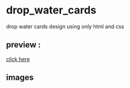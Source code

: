 # drop_water_cards
drop water cards design using only html and css
## preview :
[click here ](https://khadidjainfoinfinity.github.io/drop_water_cards/)
## images

